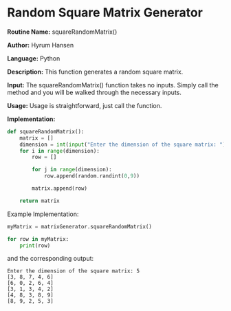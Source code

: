 # Random Square Matrix Generator

**Routine Name:** squareRandomMatrix()

**Author:** Hyrum Hansen

**Language:** Python

**Description:** This function generates a random square matrix.

**Input:** The squareRandomMatrix() function takes no inputs. Simply call the method and you will be walked through the necessary inputs.

**Usage:** Usage is straightforward, just call the function.

**Implementation:**

```python
def squareRandomMatrix():
    matrix = []
    dimension = int(input("Enter the dimension of the square matrix: "))
    for i in range(dimension):
        row = []

        for j in range(dimension):
            row.append(random.randint(0,9))

        matrix.append(row)

    return matrix
```

Example Implementation:

```python
myMatrix = matrixGenerator.squareRandomMatrix()

for row in myMatrix:
    print(row)
```

and the corresponding output:

```
Enter the dimension of the square matrix: 5
[3, 8, 7, 4, 6]
[6, 0, 2, 6, 4]
[3, 1, 3, 4, 2]
[4, 8, 3, 8, 9]
[8, 9, 2, 5, 3]
```


